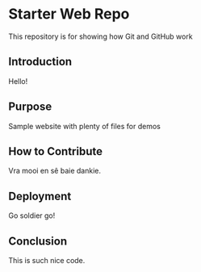 # Starter Web Repo

This repository is for showing how Git and GitHub work

## Introduction

Hello!

## Purpose

Sample website with plenty of files for demos

## How to Contribute

Vra mooi en sê baie dankie.

## Deployment

Go soldier go!

## Conclusion

This is such nice code.